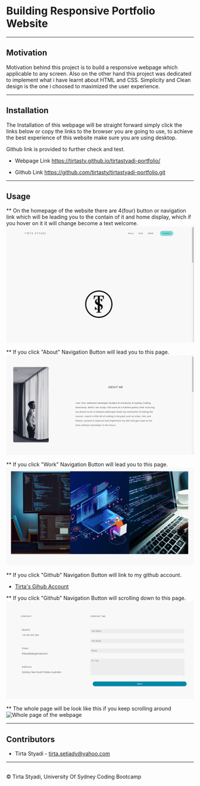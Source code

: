 # Building Responsive Portfolio Website

---

## Motivation

Motivation behind this project is to build a responsive webpage which applicable to any screen. Also on the other hand this project was dedicated to implement what i have learnt about HTML and CSS. Simplicity and Clean design is the one i choosed to maximized the user experience.

---
## Installation

The Installation of this webpage will be straight forward simply click the links below or 
copy the links to the browser you are going to use, to achieve the best experience of 
this website make sure you are using desktop.

Github link is provided to further check and test.


* Webpage Link
https://tirtasty.github.io/tirtastyadi-portfolio/

* Github Link
https://github.com/tirtasty/tirtastyadi-portfolio.git

---

## Usage

** On the homepage of the website there are 4(four) button or navigation link which will be 
leading you to the contain of it and home display, which if you hover on it it will change become a text welcome.
![Navigation bar](./images/navbar.PNG)

** If you click "About" Navigation Button will lead you to this page.
![About page](./images/aboutme.PNG)

** If you click "Work" Navigation Button will lead you to this page.
![Work page](./images/work.PNG)

** If you click "Github" Navigation Button will link to my github account.
* [Tirta's Gihub Account](https://github.com/tirtasty)

** If you click "Github" Navigation Button will scrolling down to this page.
![Contact and contact me Page](./images/contact.PNG)

** The whole page will be look like this if you keep scrolling around
![Whole page of the webpage](./images/webpage.gif)

---
## Contributors

- Tirta Styadi - <tirta.setiady@yahoo.com>

---

##

© Tirta Styadi, University Of Sydney Coding Bootcamp